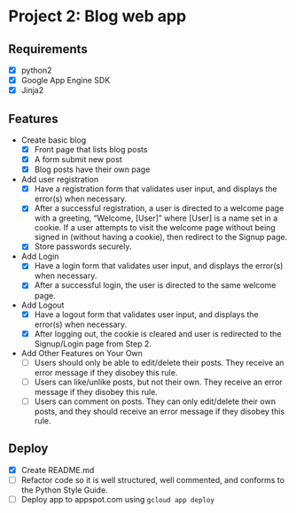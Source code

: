# Project 2: Blog web app

## Requirements
- [x] python2
- [x] Google App Engine SDK
- [x] Jinja2

## Features
- Create basic blog
    - [x] Front page that lists blog posts
    - [x] A form submit new post
    - [x] Blog posts have their own page
- Add user registration
    - [x] Have a registration form that validates user input, and displays the error(s) when necessary.
    - [x] After a successful registration, a user is directed to a welcome page with a greeting, “Welcome, [User]” where [User] is a name set in a cookie.
If a user attempts to visit the welcome page without being signed in (without having a cookie), then redirect to the Signup page.
    - [x] Store passwords securely.
- Add Login
    - [x] Have a login form that validates user input, and displays the error(s) when necessary.
    - [x] After a successful login, the user is directed to the same welcome page.
- Add Logout
    - [x] Have a logout form that validates user input, and displays the error(s) when necessary.
    - [x] After logging out, the cookie is cleared and user is redirected to the Signup/Login page from Step 2.
- Add Other Features on Your Own
    - [ ] Users should only be able to edit/delete their posts. They receive an error message if they disobey this rule.
    - [ ] Users can like/unlike posts, but not their own. They receive an error message if they disobey this rule.
    - [ ] Users can comment on posts. They can only edit/delete their own posts, and they should receive an error message if they disobey this rule.

## Deploy
- [x] Create README.md
- [ ] Refactor code so it is well structured, well commented, and conforms to the Python Style Guide.
- [ ] Deploy app to appspot.com using `gcloud app deploy`
